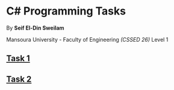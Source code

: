 # C# Programming Tasks

By **Seif El-Din Sweilam**

Mansoura University - Faculty of Engineering _(CSSED 26)_ Level 1

## [Task 1](./task1/)

## [Task 2](./task2/)